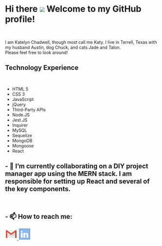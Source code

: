 # Hi there <img src="https://media.giphy.com/media/hvRJCLFzcasrR4ia7z/giphy.gif" width="30px"> Welcome to my GitHub profile!

<br>

I am Katelyn Chadwell, though most call me Katy. I live in Terrell, Texas with my husband Austin, dog Chuck, and cats Jade and Talon.
<br>
Please feel free to look around!
<br>

## Technology Experience

<br>

- HTML 5
- CSS 3
- JavaScript
- jQuery
- Third-Party APIs
- Node.JS
- Jest.JS
- Inquirer
- MySQL
- Sequelize
- MongoDB
- Mongoose
- React

## - 🔭 I’m currently collaborating on a DIY project manager app using the MERN stack. I am responsible for setting up React and several of the key components.

<br>

## - 📫 How to reach me:

<a href="mailto:kchadwell0226@gmail.com">
  <img alt="Katy's Email" width="40px" src="images/icons8-gmail-48.png" />
</a>
<a href="https://www.linkedin.com/in/katy-chadwell/">
    <img alt="Katy's LinkedIn" width="40px" src="images/icons8-linkedin-40.png" />
</a>
